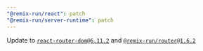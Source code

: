 ```yaml
---
"@remix-run/react": patch
"@remix-run/server-runtime": patch
---
```


Update to [`react-router-dom@6.11.2`](https://github.com/remix-run/react-router/releases/tag/react-router%406.11.2) and [`@remix-run/router@1.6.2`](https://github.com/remix-run/react-router/blob/main/packages/router/CHANGELOG.md#162)
